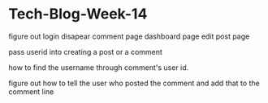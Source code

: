 # Tech-Blog-Week-14



figure out login disapear
comment page
dashboard page
edit post page


pass userid into creating a post or a comment


how to find the username through comment's user id.

figure out how to tell the user who posted the comment and add that to the comment line

